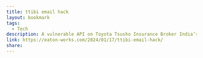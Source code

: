 ```yaml
---
title: ttibi email hack
layout: bookmark
tags:
  - Tech
description: A vulnerable API on Toyota Tsusho Insurance Broker India’s premium calculator website exposed Microsoft corporate cloud credentials.
link: https://eaton-works.com/2024/01/17/ttibi-email-hack/
share:
---
```



